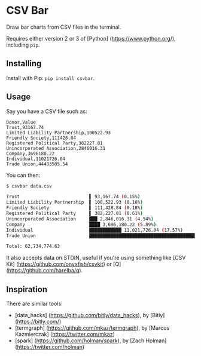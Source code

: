 CSV Bar
=======

Draw bar charts from CSV files in the terminal.

Requires either version 2 or 3 of [Python] (https://www.python.org/), including `pip`.


Installing
----------

Install with Pip: `pip install csvbar`.


Usage
-----

Say you have a CSV file such as:

```
Donor,Value
Trust,93167.74
Limited Liability Partnership,100522.93
Friendly Society,111428.84
Registered Political Party,382227.01
Unincorporated Association,2846016.31
Company,3696180.22
Individual,11021726.04
Trade Union,44483505.54
```

You can then:

```bash
$ csvbar data.csv

Trust                          ▌ 93,167.74 (0.15%)
Limited Liability Partnership  ▌ 100,522.93 (0.16%)
Friendly Society               ▌ 111,428.84 (0.18%)
Registered Political Party     ▌ 382,227.01 (0.61%)
Unincorporated Association     ███ 2,846,016.31 (4.54%)
Company                        ████ 3,696,180.22 (5.89%)
Individual                     ████████████ 11,021,726.04 (17.57%)
Trade Union                    ██████████████████████████████████████████████████ 44,483,505.54 (70.91%)

Total: 62,734,774.63
```

It also accepts data on STDIN, useful if you're using something like [CSV Kit] (https://github.com/onyxfish/csvkit) or [Q] (https://github.com/harelba/q).


Inspiration
-----------

There are similar tools:

 * [data_hacks] (https://github.com/bitly/data_hacks), by [Bitly] (https://bitly.com/)
 * [termgraph] (https://github.com/mkaz/termgraph), by [Marcus Kazmierczak] (https://twitter.com/mkaz)
 * [spark] (https://github.com/holman/spark), by [Zach Holman] (https://twitter.com/holman)
